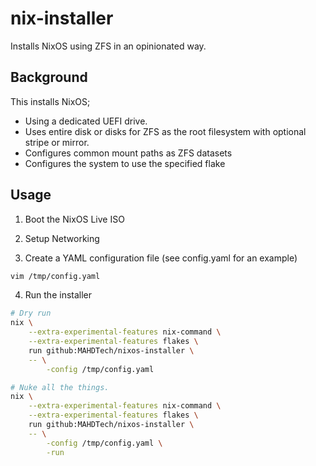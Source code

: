 # nix-installer

Installs NixOS using ZFS in an opinionated way.

## Background

This installs NixOS;

- Using a dedicated UEFI drive.
- Uses entire disk or disks for ZFS as the root filesystem with optional stripe or mirror.
- Configures common mount paths as ZFS datasets
- Configures the system to use the specified flake

## Usage

1. Boot the NixOS Live ISO

2. Setup Networking

3. Create a YAML configuration file (see config.yaml for an example)

```bash
vim /tmp/config.yaml
```

4. Run the installer

```bash
# Dry run
nix \
    --extra-experimental-features nix-command \
    --extra-experimental-features flakes \
    run github:MAHDTech/nixos-installer \
    -- \
        -config /tmp/config.yaml

# Nuke all the things.
nix \
    --extra-experimental-features nix-command \
    --extra-experimental-features flakes \
    run github:MAHDTech/nixos-installer \
    -- \
        -config /tmp/config.yaml \
        -run
```
